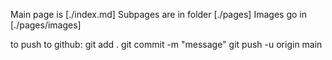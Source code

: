 Main page is [./index.md]
Subpages are in folder [./pages]
Images go in [./pages/images]

to push to github:
git add .
git commit -m "message"
git push -u origin main
